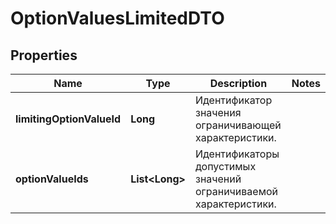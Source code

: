 

# OptionValuesLimitedDTO

## Properties

Name | Type | Description | Notes
------------ | ------------- | ------------- | -------------
**limitingOptionValueId** | **Long** | Идентификатор значения ограничивающей характеристики. | 
**optionValueIds** | **List&lt;Long&gt;** | Идентификаторы допустимых значений ограничиваемой характеристики.  | 




